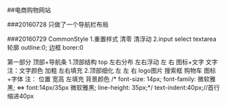 
##电商购物网站

###20160728 
只做了一个导航栏布局

###20160729
CommonStyle
1.重置样式 清零 清浮动
2.input select textarea  
轮廓 outline:0;
边框 borer:0



第一部分  顶部+导航条
1.顶部结构
top 左右分布 左右浮动
左                  右
图标+文字         文字
注：文字颜色 加粗 左右填充
2.顶部细化
       左                      左                              右
     logo图片                 搜索框                        购物车 图标+字体
注：  位置                 宽高  左填充 背景颜色            /* font-size: 14px;
															   font-family: 微软雅黑; <=>  font:14px/35px 微软雅黑;
																line-height: 35px;*/
															text-indent:40px;//首行缩进40px

																
																
																
																
																
																
																
																
																
																
																
																
																
																
																
																
																
																
																
																
																
																
																
																
																
																
																
																
																
																
																
																
																
																
																
																